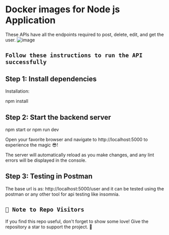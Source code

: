 # Docker images for Node js Application
These APIs have all the endpoints required to post, delete, edit, and get the user. 
![image](https://github.com/Israr-11/node-docker-containerization/assets/91403838/45479318-0071-4fa8-8c03-0d7355eebedd)


## `Follow these instructions to run the API successfully`

## Step 1: Install dependencies

Installation:

npm install

## Step 2: Start the backend server

npm start or npm run dev

Open your favorite browser and navigate to http://localhost:5000 to experience the magic 😎!

The server will automatically reload as you make changes, and any lint errors will be displayed in the console.

## Step 3: Testing in Postman

The base url is as: http://localhost:5000/user and it can be tested using the postman or any other tool for api testing like insomnia.

## `🚀 Note to Repo Visitors`
If you find this repo useful, don't forget to show some love! Give the repository a star to support the project. 🌟

